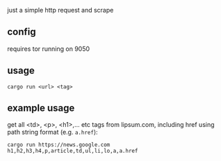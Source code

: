 just a simple http request and scrape

## config

requires tor running on 9050

## usage
`cargo run <url> <tag>`

## example usage
get all \<td>, \<p>, \<h1>,... etc tags from lipsum.com, including href using path string format (e.g. `a.href`):

`cargo run https://news.google.com h1,h2,h3,h4,p,article,td,ul,li,lo,a,a.href`
